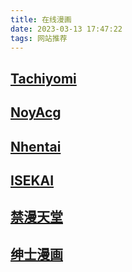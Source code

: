 ```yaml
---
title: 在线漫画
date: 2023-03-13 17:47:22
tags: 网站推荐
---
```


## [Tachiyomi](https://tachiyomi.org/)

## [NoyAcg](https://noy.asia/)

## [Nhentai](https://nhentai.net/)

## [ISEKAI](https://isekai.ch/)

## [禁漫天堂](https://jmcomic.bet/)

## [绅士漫画](https://www.htmanga.top)
